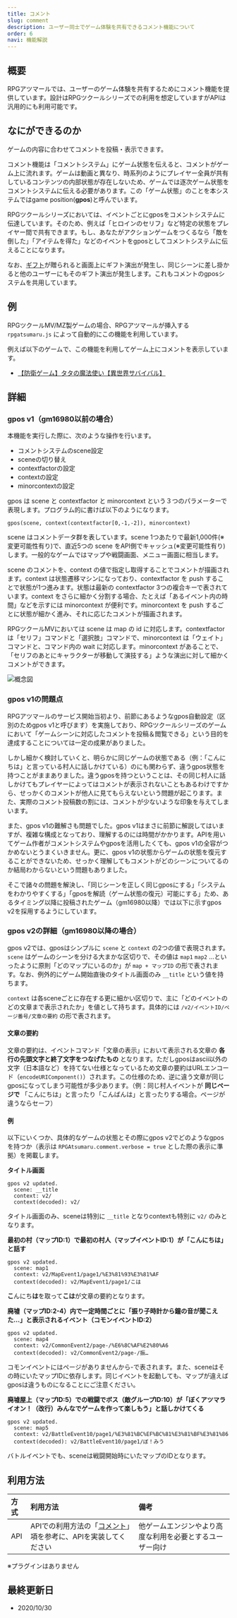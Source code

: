 ```yaml
---
title: コメント
slug: comment
description: ユーザー同士でゲーム体験を共有できるコメント機能について
order: 6
navi: 機能解説
---
```

    
## 概要
RPGアツマールでは、ユーザーのゲーム体験を共有するためにコメント機能を提供しています。設計はRPGツクールシリーズでの利用を想定していますがAPIは汎用的にも利用可能です。
  
    
## なにができるのか
ゲームの内容に合わせてコメントを投稿・表示できます。

コメント機能は「コメントシステム」にゲーム状態を伝えると、コメントがゲーム上に流れます。ゲームは動画と異なり、時系列のようにプレイヤー全員が共有しているコンテンツの内部状態が存在しないため、ゲームでは逐次ゲーム状態をコメントシステムに伝える必要があります。この「ゲーム状態」のことを本システムではgame position(**gpos**)と呼んでいます。

RPGツクールシリーズにおいては、イベントごとにgposをコメントシステムに伝達しています。そのため、例えば「ヒロインのセリフ」など特定の状態をプレイヤー間で共有できます。もし、あなたがアクションゲームをつくるなら「敵を倒した」「アイテムを得た」などのイベントをgposとしてコメントシステムに伝えることになります。

なお、[ギフト](/gift)が贈られると画面上にギフト演出が発生し、同じシーンに差し掛かると他のユーザーにもそのギフト演出が発生します。これもコメントのgposシステムを共用しています。

## 例
RPGツクールMV/MZ製ゲームの場合、RPGアツマールが挿入する `rpgatsumaru.js` によって自動的にこの機能を利用しています。
  
例えば以下のゲームで、この機能を利用してゲーム上にコメントを表示しています。
 -  [【防衛ゲーム】タタの魔法使い【異世界サバイバル】](https://game.nicovideo.jp/atsumaru/games/gm7601)

## 詳細

### gpos v1（gm16980以前の場合）
本機能を実行した際に、次のような操作を行います。
 - コメントシステムのscene設定
 - sceneの切り替え
 - contextfactorの設定
 - contextの設定
 - minorcontextの設定
  
gpos は scene と contextfactor と minorcontext という３つのパラメーターで表現します。プログラム的に書けば以下のようになります。
  
```
gpos(scene, context(contextfactor[0,-1,-2]), minorcontext)
```
  
scene はコメントデータ群を表しています。scene 1つあたりで最新1,000件(※変更可能性有り)で、直近5つの scene をAPI側でキャッシュ(※変更可能性有り)します。一般的なゲームではマップや戦闘画面、メニュー画面に相当します。
  
scene のコメントを、context の値で指定し取得することでコメントが描画されます。context は状態遷移マシンになっており、contextfactor を push することで状態が1つ進みます。状態は最新の contextfactor 3つの複合キーで表されています。context をさらに細かく分割する場合、たとえば「あるイベント内の時間」などを示すには minorcontext が便利です。minorcontext を push するごとに状態が細かく進み、それに応じたコメントが描画されます。
  
RPGツクールMVにおいては scene は map の id に対応します。contextfactor は「セリフ」コマンドと「選択肢」コマンドで、minorcontext は「ウェイト」コマンドと、コマンド内の wait に対応します。minorcontext があることで、「セリフのあとにキャラクターが移動して演技する」ような演出に対して細かくコメントができます。
    
![概念図](/images/comment.png)

### gpos v1の問題点

RPGアツマールのサービス開始当初より、前節にあるようなgpos自動設定（区別のためgpos v1と呼びます）を実施しており、RPGツクールシリーズのゲームにおいて「ゲームシーンに対応したコメントを投稿＆閲覧できる」という目的を達成することについては一定の成果がありました。

しかし細かく検討していくと、明らかに同じゲームの状態である（例：「こんにちは」と言っている村人に話しかけている）のにも関わらず、違うgpos状態を持つことがままありました。違うgposを持つということは、その同じ村人に話しかけてもプレイヤーによってはコメントが表示されないこともあるわけですから、せっかくのコメントが他人に見てもらえないという問題が起こります。また、実際のコメント投稿数の割には、コメントが少ないような印象を与えてしまいます。

また、gpos v1の難解さも問題でした。gpos v1はまさに前節に解説してはいますが、複雑な構成となっており、理解するのには時間がかかります。APIを用いてゲーム作者がコメントシステムやgposを活用したくても、gpos v1の全容がつかめないとうまくいきません。更に、gpos v1の状態からゲームの状態を復元することができないため、せっかく理解してもコメントがどのシーンについてるのか結局わからないという問題もありました。

そこで諸々の問題を解決し、「同じシーンを正しく同じgposにする」「システムをわかりやすくする」「gposを解読（ゲーム状態の復元）可能にする」ため、あるタイミング以降に投稿されたゲーム（gm16980以降）では以下に示すgpos v2を採用するようにしています。

### gpos v2の詳細（gm16980以降の場合）

gpos v2では、gposはシンプルに `scene` と `context` の2つの値で表現されます。 `scene` はゲームのシーンを分ける大まかな区切りで、その値は `map1` `map2` ...といったように原則「どのマップにいるのか」が `map + マップID` の形で表されます。なお、例外的にゲーム開始直後のタイトル画面のみ `__title` という値を持ちます。

`context` は各sceneごとに存在する更に細かい区切りで、主に「どのイベントのどの文章まで表示されたか」を値として持ちます。具体的には `/v2/イベントID/ページ番号/文章の要約` の形で表されます。

#### 文章の要約

文章の要約は、イベントコマンド「文章の表示」において表示される文章の **各行の先頭文字と終了文字をつなげたもの** となります。ただしgposはascii以外の文字（日本語など）を持てない仕様となっているため文章の要約はURLエンコード（`encodeURIComponent()`）されます。この仕様のため、逆に違う文章が同じgposになってしまう可能性が多少あります。（例：同じ村人イベントが **同じページで** 「こんにちは」と言ったり「こんばんは」と言ったりする場合。ページが違うならセーフ）

#### 例

以下にいくつか、具体的なゲームの状態とその際にgpos v2でどのようなgposを持つか（表示は `RPGAtsumaru.comment.verbose = true` とした際の表示に準拠）を掲載します。

**タイトル画面**

```
gpos v2 updated.
  scene: __title
  context: v2/
  context(decoded): v2/
```

タイトル画面のみ、sceneは特別に `__title` となりcontextも特別に `v2/` のみとなります。

**最初の村（マップID:1）で最初の村人（マップイベントID:1）が「こんにちは」と話す**

```
gpos v2 updated.
  scene: map1
  context: v2/MapEvent1/page1/%E3%81%93%E3%81%AF
  context(decoded): v2/MapEvent1/page1/こは
```

**こ**んにち**は**を取って**こは**が文章の要約となります。

**廃墟（マップID:2-4）内で一定時間ごとに「振り子時計から鐘の音が聞こえた…」と表示されるイベント（コモンイベントID:2）**

```
gpos v2 updated.
  scene: map4
  context: v2/CommonEvent2/page-/%E6%8C%AF%E2%80%A6
  context(decoded): v2/CommonEvent2/page-/振…
```

コモンイベントにはページがありませんから-で表されます。また、sceneはその時にいたマップIDに依存します。同じイベントを起動しても、マップが違えばgposは違うものになることにご注意ください。

**廃墟屋上（マップID:5）での戦闘でボス（敵グループID:10）が「ぼくアツマライオン！（改行）みんなでゲームを作って楽しもう」と話しかけてくる**

```
gpos v2 updated.
  scene: map5
  context: v2/BattleEvent10/page1/%E3%81%BC%EF%BC%81%E3%81%BF%E3%81%86
  context(decoded): v2/BattleEvent10/page1/ぼ！みう
```

バトルイベントでも、sceneは戦闘開始時にいたマップのIDとなります。

## 利用方法

方式|利用方法|備考
:---|:---|:---
API|APIでの利用方法の「[コメント](/apis/comment)」項を参考に、APIを実装してください|他ゲームエンジンやより高度な利用を必要とするユーザー向け
    
※プラグインはありません
    
## 最終更新日
 - 2020/10/30
